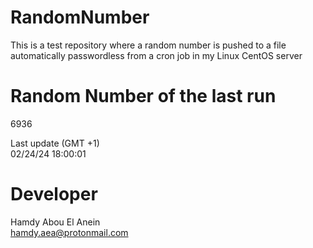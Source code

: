 # RandomNumber    
This is a test repository where a random number is pushed to a file automatically passwordless from a cron job in my Linux CentOS server    
# Random Number of the last run   
6936
      
Last update (GMT +1)    
02/24/24 18:00:01
# Developer    
Hamdy Abou El Anein   
hamdy.aea@protonmail.com
